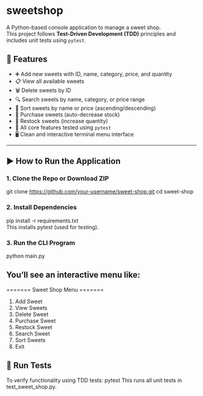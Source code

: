 # sweetshop
 
A Python-based console application to manage a sweet shop.  
This project follows **Test-Driven Development (TDD)** principles and includes unit tests using `pytest`.

## 🚀 Features

- ➕ Add new sweets with ID, name, category, price, and quantity
- 📋 View all available sweets
- 🗑️ Delete sweets by ID
- 🔍 Search sweets by name, category, or price range
- 🧮 Sort sweets by name or price (ascending/descending)
- 🛒 Purchase sweets (auto-decrease stock)
- 🔁 Restock sweets (increase quantity)
- 🧪 All core features tested using `pytest`
- 🖥️ Clean and interactive terminal menu interface

---

## ▶️ How to Run the Application

### 1. Clone the Repo or Download ZIP
git clone https://github.com/your-username/sweet-shop.git
cd sweet-shop

### 2. Install Dependencies
pip install -r requirements.txt                                                                                                          
This installs pytest (used for testing).

### 3. Run the CLI Program
python main.py

## You’ll see an interactive menu like:

======= Sweet Shop Menu =======
1. Add Sweet
2. View Sweets
3. Delete Sweet
4. Purchase Sweet
5. Restock Sweet
6. Search Sweet
7. Sort Sweets
0. Exit

## 🧪 Run Tests
To verify functionality using TDD tests:
pytest
This runs all unit tests in test_sweet_shop.py.
